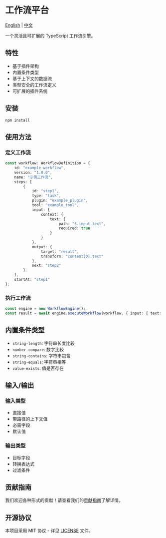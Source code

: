 # 工作流平台

[English](README.md) | [中文](README.zh-CN.md)

一个灵活且可扩展的 TypeScript 工作流引擎。

## 特性

- 基于插件架构
- 内置条件类型
- 基于上下文的数据流
- 类型安全的工作流定义
- 可扩展的插件系统

## 安装

```bash
npm install
```

## 使用方法

### 定义工作流

```typescript
const workflow: WorkflowDefinition = {
    id: "example-workflow",
    version: "1.0.0",
    name: "示例工作流",
    steps: [
        {
            id: "step1",
            type: "task",
            plugin: "example_plugin",
            tool: "example_tool",
            input: {
                context: {
                    text: {
                        path: "$.input.text",
                        required: true
                    }
                }
            },
            output: {
                target: "result",
                transform: "content[0].text"
            },
            next: "step2"
        }
    ],
    startAt: "step1"
};
```

### 执行工作流

```typescript
const engine = new WorkflowEngine();
const result = await engine.executeWorkflow(workflow, { input: { text: "Hello" } }, console.log);
```

## 内置条件类型

- `string-length`: 字符串长度比较
- `number-compare`: 数字比较
- `string-contains`: 字符串包含
- `string-equals`: 字符串相等
- `value-exists`: 值是否存在

## 输入/输出

### 输入类型
- 直接值
- 带路径的上下文值
- 必需字段
- 默认值

### 输出类型
- 目标字段
- 转换表达式
- 过滤条件

## 贡献指南

我们欢迎各种形式的贡献！请查看我们的[贡献指南](CONTRIBUTING.md)了解详情。

## 开源协议

本项目采用 MIT 协议 - 详见 [LICENSE](LICENSE) 文件。 